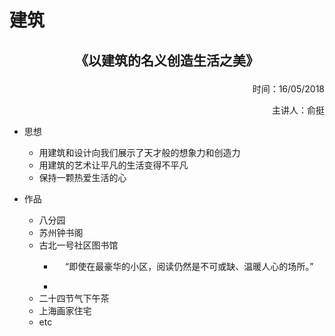 # 建筑

## **<p align="center">《以建筑的名义创造生活之美》</p>**
<p align="right">时间：16/05/2018</p>
<p align="right">主讲人：俞挺</p>

* 思想
  * 用建筑和设计向我们展示了天才般的想象力和创造力
  * 用建筑的艺术让平凡的生活变得不平凡
  * 保持一颗热爱生活的心

* 作品
  * 八分园
  * 苏州钟书阁
  * 古北一号社区图书馆
    * <p align="center">“即使在最豪华的小区，阅读仍然是不可或缺、温暖人心的场所。”</p>
    *
  * 二十四节气下午茶
  * 上海画家住宅
  * etc
